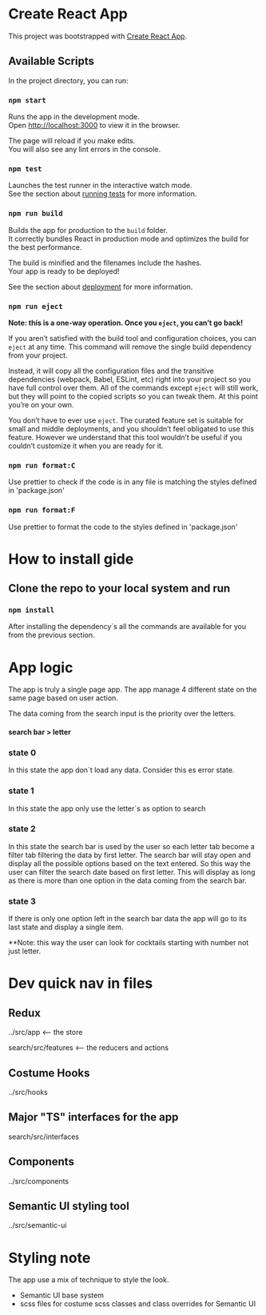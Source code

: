 # Create React App

This project was bootstrapped with [Create React App](https://github.com/facebook/create-react-app).

## Available Scripts

In the project directory, you can run:

### `npm start`

Runs the app in the development mode.\
Open [http://localhost:3000](http://localhost:3000) to view it in the browser.

The page will reload if you make edits.\
You will also see any lint errors in the console.

### `npm test`

Launches the test runner in the interactive watch mode.\
See the section about [running tests](https://facebook.github.io/create-react-app/docs/running-tests) for more information.

### `npm run build`

Builds the app for production to the `build` folder.\
It correctly bundles React in production mode and optimizes the build for the best performance.

The build is minified and the filenames include the hashes.\
Your app is ready to be deployed!

See the section about [deployment](https://facebook.github.io/create-react-app/docs/deployment) for more information.

### `npm run eject`

**Note: this is a one-way operation. Once you `eject`, you can’t go back!**

If you aren’t satisfied with the build tool and configuration choices, you can `eject` at any time. This command will remove the single build dependency from your project.

Instead, it will copy all the configuration files and the transitive dependencies (webpack, Babel, ESLint, etc) right into your project so you have full control over them. All of the commands except `eject` will still work, but they will point to the copied scripts so you can tweak them. At this point you’re on your own.

You don’t have to ever use `eject`. The curated feature set is suitable for small and middle deployments, and you shouldn’t feel obligated to use this feature. However we understand that this tool wouldn’t be useful if you couldn’t customize it when you are ready for it.

### `npm run format:C`

Use prettier to check if the code is in any file is matching the styles defined in 'package.json'

### `npm run format:F`

Use prettier to format the code to the styles defined in 'package.json'

# How to install gide

## Clone the repo to your local system and run

### `npm install`

After installing the dependency`s all the commands are available for you from the previous section.

# App logic

The app is truly a single page app. The app manage 4 different state on the same page based on user action.

The data coming from the search input is the priority over the letters.

#### search bar > letter

### state 0

In this state the app don`t load any data. Consider this es error state.

### state 1

In this state the app only use the letter`s as option to search

### state 2

In this state the search bar is used by the user so each letter tab become a filter tab filtering the data by first letter.
The search bar will stay open and display all the possible options based on the text entered. So this way the user can filter the search date based on first letter.
This will display as long as there is more than one option in the data coming from the search bar.

### state 3

If there is only one option left in the search bar data the app will go to its last state and display a single item.

\*\*Note: this way the user can look for cocktails starting with number not just letter.

# Dev quick nav in files

## Redux

../src/app <-- the store

search/src/features <-- the reducers and actions

## Costume Hooks

../src/hooks

## Major "TS" interfaces for the app

search/src/interfaces

## Components

../src/components

## Semantic UI styling tool

../src/semantic-ui

# Styling note

The app use a mix of technique to style the look.

- Semantic UI base system
- scss files for costume scss classes and class overrides for Semantic UI
